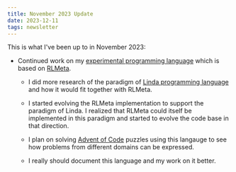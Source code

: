 ```yaml
---
title: November 2023 Update
date: 2023-12-11
tags: newsletter
---
```


This is what I've been up to in November 2023:

* Continued work on my [experimental programming
  language](https://github.com/rickardlindberg/linda-meta-oop) which is based
  on [RLMeta](/writing/rlmeta/index.html).

    * I did more research of the paradigm of
      [Linda programming language](https://en.wikipedia.org/wiki/Linda_(coordination_language))
      and how it would fit together with RLMeta.

    * I started evolving the RLMeta implementation to support the paradigm of
      Linda. I realized that RLMeta could itself be implemented in this
      paradigm and started to evolve the code base in that direction.

    * I plan on solving [Advent of Code](https://adventofcode.com/) puzzles
      using this langauge to see how problems from different domains can be
      expressed.

    * I really should document this language and my work on it better.
